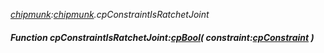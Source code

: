 _[chipmunk](../../modules/chipmunk/chipmunk-module.md):[chipmunk](../../modules/chipmunk/chipmunk-module.md).cpConstraintIsRatchetJoint_
##### Function cpConstraintIsRatchetJoint:[cpBool](../../modules/chipmunk/chipmunk-cpbool.md)( constraint:[cpConstraint](../../modules/chipmunk/chipmunk-cpconstraint.md) )
